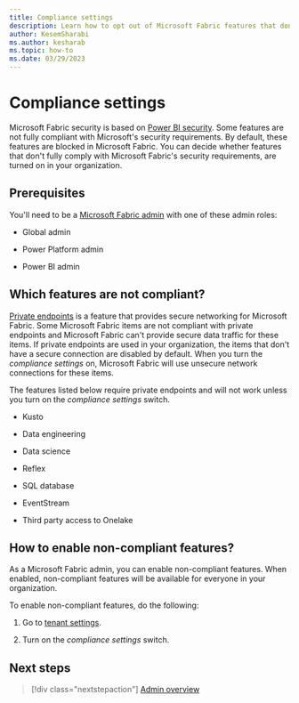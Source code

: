 ```yaml
---
title: Compliance settings
description: Learn how to opt out of Microsoft Fabric features that don't meet the Microsoft Fabric security requirements.
author: KesemSharabi
ms.author: kesharab
ms.topic: how-to
ms.date: 03/29/2023
---
```


# Compliance settings

Microsoft Fabric security is based on [Power BI security](/power-bi/enterprise/service-admin-power-bi-security). Some features are not fully compliant with Microsoft's security requirements. By default, these features are blocked in Microsoft Fabric. You can decide whether features that don't fully comply with Microsoft Fabric's security requirements, are turned on in your organization.

## Prerequisites

You'll need to be a [Microsoft Fabric admin](admin-overview.md) with one of these admin roles:

* Global admin

* Power Platform admin

* Power BI admin

## Which features are not compliant?

[Private endpoints](/power-bi/enterprise/service-security-private-links) is a feature that provides secure networking for Microsoft Fabric. Some Microsoft Fabric items are not compliant with private endpoints and Microsoft Fabric can't provide secure data traffic for these items. If private endpoints are used in your organization, the items that don't have a secure connection are disabled by default. When you turn the *compliance settings* on, Microsoft Fabric will use unsecure network connections for these items.

The features listed below require private endpoints and will not work unless you turn on the *compliance settings* switch.  

* Kusto

* Data engineering

* Data science

* Reflex

* SQL database

* EventStream

* Third party access to Onelake

## How to enable non-compliant features?

As a Microsoft Fabric admin, you can enable non-compliant features. When enabled, non-compliant features will be available for everyone in your organization.

To enable non-compliant features, do the following:

1. Go to [tenant settings](/power-bi/admin/service-admin-portal-about-tenant-settings).

2. Turn on the *compliance settings* switch.

## Next steps

>[!div class="nextstepaction"]
>[Admin overview](admin-overview.md)

